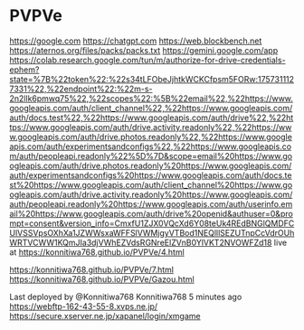 # PVPVe
https://google.com https://chatgpt.com
https://web.blockbench.net
https://aternos.org/files/packs/packs.txt
https://gemini.google.com/app
https://colab.research.google.com/tun/m/authorize-for-drive-credentials-ephem?state=%7B%22token%22:%22s34tLFObeJjhtkWCKCfpsm5FORw:1757311127331%22,%22endpoint%22:%22m-s-2n2llk6pmwq75%22,%22scopes%22:%5B%22email%22,%22https://www.googleapis.com/auth/client_channel%22,%22https://www.googleapis.com/auth/docs.test%22,%22https://www.googleapis.com/auth/drive%22,%22https://www.googleapis.com/auth/drive.activity.readonly%22,%22https://www.googleapis.com/auth/drive.photos.readonly%22,%22https://www.googleapis.com/auth/experimentsandconfigs%22,%22https://www.googleapis.com/auth/peopleapi.readonly%22%5D%7D&scope=email%20https://www.googleapis.com/auth/drive.photos.readonly%20https://www.googleapis.com/auth/experimentsandconfigs%20https://www.googleapis.com/auth/docs.test%20https://www.googleapis.com/auth/client_channel%20https://www.googleapis.com/auth/drive.activity.readonly%20https://www.googleapis.com/auth/peopleapi.readonly%20https://www.googleapis.com/auth/userinfo.email%20https://www.googleapis.com/auth/drive%20openid&authuser=0&prompt=consent&version_info=CmxfU1ZJX0VQcXd6Y08teUk4REdBNGlQMDFCUlVSSVpsOXhXa1JZWWsxaWFFSlVWMjgyVTBod1NEQlllSEZUTnpCcVdrOUhWRTVCWW1KQmJIa3djVWhEZVdsRGNreElZVnB0YlVKT2NVOWFZd18
live at https://konnitiwa768.github.io/PVPVe/4.html

https://konnitiwa768.github.io/PVPVe/7.html
https://konnitiwa768.github.io/PVPVe/Gazou.html

Last deployed by @Konnitiwa768 Konnitiwa768 5 minutes ago
https://webftp-162-43-55-8.xvps.ne.jp/
https://secure.xserver.ne.jp/xapanel/login/xmgame
